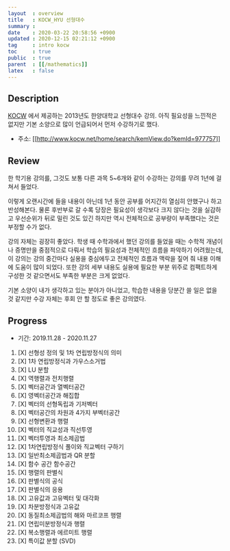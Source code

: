 ```yaml
---
layout  : overview
title   : KOCW_HYU 선형대수
summary : 
date    : 2020-03-22 20:58:56 +0900
updated : 2020-12-15 02:21:12 +0900
tag     : intro kocw
toc     : true
public  : true
parent  : [[/mathematics]]
latex   : false
---
```


## Description

[KOCW](http://www.kocw.net/home/index.do) 에서 제공하는 2013년도 한양대학교 선형대수 강의. 아직 필요성을 느낀적은 없지만 기본 소양으로 많이 언급되어서 먼저 수강하기로 했다.

* 주소: [[http://www.kocw.net/home/search/kemView.do?kemId=977757]]

## Review

한 학기용 강의를, 그것도 보통 다른 과목 5~6개와 같이 수강하는 강의를 무려 1년에 걸쳐서 들었다.

이렇게 오랜시간에 들을 내용이 아닌데 1년 동안 공부를 어지간히 열심히 안했구나 하고 반성해본다. 물론 후반부로 갈 수록 당장은 필요성이 생각보다 크지 않다는 것을 실감하고 우선순위가 뒤로 밀린 것도 있긴 하지만 역시 전체적으로 공부량이 부족했다는 것은 부정할 수가 없다.

강의 자체는 굉장히 좋았다. 학생 때 수학과에서 했던 강의를 들었을 때는 수학적 개념이나 증명만을 중점적으로 다뤄서 학습의 필요성과 전체적인 흐름을 파악하기 어려웠는데, 이 강의는 강의 중간마다 실용을 중심에두고 전체적인 흐름과 맥락을 짚어 줘 내용 이해에 도움이 많이 되었다. 또한 강의 세부 내용도 실용에 필요한 부분 위주로 컴팩트하게 구성한 것 같으면서도 부족한 부분은 크게 없었다.

기본 소양이 내가 생각하고 있는 분야가 아니었고, 학습한 내용을 당분간 쓸 일은 없을 것 같지만 수강 자체는 후회 안 할 정도로 좋은 강의였다.

## Progress

* 기간: 2019.11.28 - 2020.11.27

1. [X] 선형성 정의 및 1차 연립방정식의 의미
1. [X] 1차 연립방정식과 가우스소거법
1. [X] LU 분할
1. [X] 역행렬과 전치행렬
1. [X] 벡터공간과 열벡터공간
1. [X] 영벡터공간과 해집합
1. [X] 벡터의 선형독립과 기저벡터
1. [X] 벡터공간의 차원과 4가지 부벡터공간
1. [X] 선형변환과 행렬
1. [X] 벡터의 직교성과 직선투영
1. [X] 벡터투영과 최소제곱법
1. [X] 1차연립방정식 풀이와 직교벡터 구하기
1. [X] 일반최소제곱법과 QR 분할
1. [X] 함수 공간 함수공간
1. [X] 행렬의 판별식
1. [X] 판별식의 공식
1. [X] 판별식의 응용
1. [X] 고유값과 고유벡터 및 대각화
1. [X] 차분방정식과 고유값
1. [X] 동질최소제곱법의 해와 마르코프 행렬
1. [X] 연립미분방정식과 행렬
1. [X] 복소행렬과 에르미트 행렬
1. [X] 특이값 분할 (SVD)
